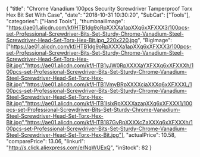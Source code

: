 {
	"title": "Chrome Vanadium 100pcs Security Screwdriver Tamperproof Torx Hex Bit Set With Case",
	"date": "2018-10-31 10:30:20",
	"SubCat": ["Tools"],
	"categories": ["Hand Tools"],
	"thumbnailImage": "https://ae01.alicdn.com/kf/HTB1dg9oRpXXXXa1apXXq6xXFXXX3/100pcs-set-Professional-Screwdriver-Bits-Set-Sturdy-Chrome-Vanadium-Steel-Screwdriver-Head-Set-Torx-Hex-Bit.jpg_220x220.jpg",
	"BigImage": ["https://ae01.alicdn.com/kf/HTB1dg9oRpXXXXa1apXXq6xXFXXX3/100pcs-set-Professional-Screwdriver-Bits-Set-Sturdy-Chrome-Vanadium-Steel-Screwdriver-Head-Set-Torx-Hex-Bit.jpg","https://ae01.alicdn.com/kf/HTB1yJW0RpXXXXaYXFXXq6xXFXXXh/100pcs-set-Professional-Screwdriver-Bits-Set-Sturdy-Chrome-Vanadium-Steel-Screwdriver-Head-Set-Torx-Hex-Bit.jpg","https://ae01.alicdn.com/kf/HTB1VmyBRpXXXXciaXXXq6xXFXXXL/100pcs-set-Professional-Screwdriver-Bits-Set-Sturdy-Chrome-Vanadium-Steel-Screwdriver-Head-Set-Torx-Hex-Bit.jpg","https://ae01.alicdn.com/kf/HTB1IsixRpXXXXazapXXq6xXFXXX1/100pcs-set-Professional-Screwdriver-Bits-Set-Sturdy-Chrome-Vanadium-Steel-Screwdriver-Head-Set-Torx-Hex-Bit.jpg","https://ae01.alicdn.com/kf/HTB187GvRpXXXXcZaXXXq6xXFXXXh/100pcs-set-Professional-Screwdriver-Bits-Set-Sturdy-Chrome-Vanadium-Steel-Screwdriver-Head-Set-Torx-Hex-Bit.jpg"],
	"actualPrice": 10.58,
	"comparePrice": 13.06,
	"linkurl": "http://s.click.aliexpress.com/e/NqWUExQ",
	"inStock": 82
}
